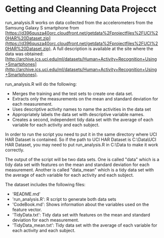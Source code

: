 Getting and Cleanning Data Projecct
===================================

run_analysis.R works on data collected from the accelerometers from the Samsung Galaxy S smartphone from [https://d396qusza40orc.cloudfront.net/getdata%2Fprojectfiles%2FUCI%20HAR%20Dataset.zip](https://d396qusza40orc.cloudfront.net/getdata%2Fprojectfiles%2FUCI%20HAR%20Dataset.zip). A full description is available at the site where the data was obtained: [http://archive.ics.uci.edu/ml/datasets/Human+Activity+Recognition+Using+Smartphones](http://archive.ics.uci.edu/ml/datasets/Human+Activity+Recognition+Using+Smartphones).

run_analysis.R will do the following: 
- Merges the training and the test sets to create one data set.
- Extracts only the measurements on the mean and standard deviation for each measurement. 
- Uses descriptive activity names to name the activities in the data set
- Appropriately labels the data set with descriptive variable names. 
- Creates a second, independent tidy data set with the average of each variable for each activity and each subject.

In order to run the script you need to put it in the same directory where UCI HAR Dataset is contained. So if the path to UCI HAR Dataset is C:\Data\UCI HAR Dataset, you may need to put run_analysis.R in C:\Data to make it work correctly.

The output of the script will be two data sets. One is called "data" which is a tidy data set with features on the mean and standard deviation for each measurement. Another is called "data_mean" which is a tidy data set with the average of each variable for each activity and each subject.

The dataset includes the following files:

- 'README.md'
- 'run_analysis.R': R script to generate both data sets
- 'CodeBook.md': Shows information about the variables used on the feature vector.
- 'TidyData.txt': Tidy data set with features on the mean and standard deviation for each measurement.
- 'TidyData_mean.txt': Tidy data set with the average of each variable for each activity and each subject.
